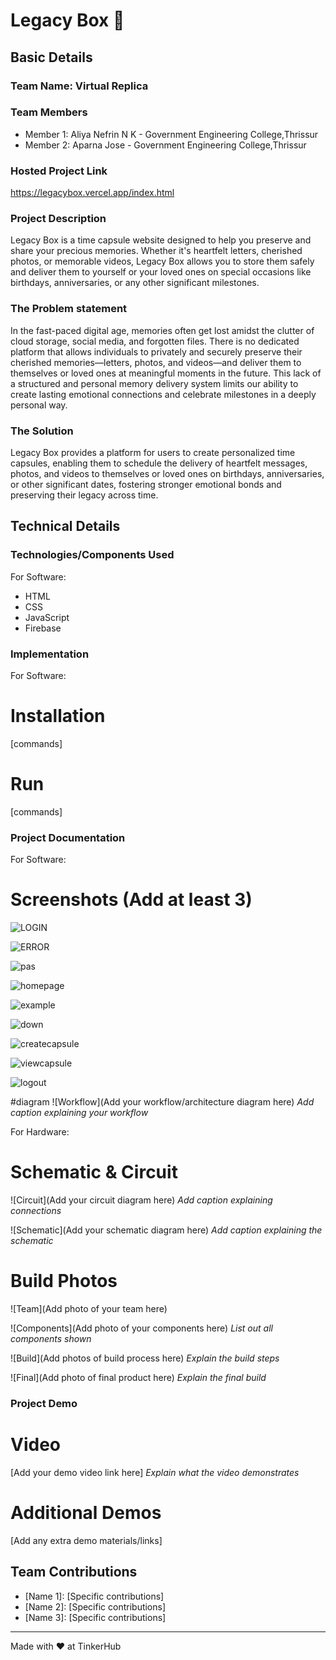 

# Legacy Box 🎯


## Basic Details
### Team Name: Virtual Replica


### Team Members
- Member 1: Aliya Nefrin N K - Government Engineering College,Thrissur
- Member 2: Aparna Jose - Government Engineering College,Thrissur


### Hosted Project Link
https://legacybox.vercel.app/index.html

### Project Description
Legacy Box is a time capsule website designed to help you preserve and share your precious memories. Whether it's heartfelt letters, cherished photos, or memorable videos, Legacy Box allows you to store them safely and deliver them to yourself or your loved ones on special occasions like birthdays, anniversaries, or any other significant milestones.

### The Problem statement
In the fast-paced digital age, memories often get lost amidst the clutter of cloud storage, social media, and forgotten files. There is no dedicated platform that allows individuals to privately and securely preserve their cherished memories—letters, photos, and videos—and deliver them to themselves or loved ones at meaningful moments in the future. This lack of a structured and personal memory delivery system limits our ability to create lasting emotional connections and celebrate milestones in a deeply personal way.

### The Solution
Legacy Box provides a platform for users to create personalized time capsules, enabling them to schedule the delivery of heartfelt messages, photos, and videos to themselves or loved ones on birthdays, anniversaries, or other significant dates, fostering stronger emotional bonds and preserving their legacy across time.

## Technical Details
### Technologies/Components Used
For Software:
- HTML
- CSS
- JavaScript
- Firebase


### Implementation
For Software:
# Installation
[commands]

# Run
[commands]

### Project Documentation
For Software:

# Screenshots (Add at least 3)

![LOGIN](https://github.com/user-attachments/assets/fa7dcf48-890b-440d-80fa-1cf8d149b30c)


![ERROR](https://github.com/user-attachments/assets/8713888d-9fa3-49da-ae1d-d9ff57a55f26)


![pas](https://github.com/user-attachments/assets/af0f6444-da05-4915-8232-96248466f1ec)

![homepage](https://github.com/user-attachments/assets/98dd07d3-61c0-4d6b-8a4a-418521bd2756)


![example](https://github.com/user-attachments/assets/7a8938fb-8670-4c75-ba8d-1e8cd1006c5d)


![down](https://github.com/user-attachments/assets/01cbc0f5-7c85-433b-b6c4-2d8a07c595a1)

![createcapsule](https://github.com/user-attachments/assets/24eff62b-e683-4a33-ab55-314f67ba8d4a)

![viewcapsule](https://github.com/user-attachments/assets/4c0f71d9-faed-47ca-a6c1-d9e7cc859390)

![logout](https://github.com/user-attachments/assets/5dbc680d-dcea-45ef-8392-35a2ea91d88e)

#diagram
![Workflow](Add your workflow/architecture diagram here)
*Add caption explaining your workflow*

For Hardware:

# Schematic & Circuit
![Circuit](Add your circuit diagram here)
*Add caption explaining connections*

![Schematic](Add your schematic diagram here)
*Add caption explaining the schematic*

# Build Photos
![Team](Add photo of your team here)


![Components](Add photo of your components here)
*List out all components shown*

![Build](Add photos of build process here)
*Explain the build steps*

![Final](Add photo of final product here)
*Explain the final build*

### Project Demo
# Video
[Add your demo video link here]
*Explain what the video demonstrates*

# Additional Demos
[Add any extra demo materials/links]

## Team Contributions
- [Name 1]: [Specific contributions]
- [Name 2]: [Specific contributions]
- [Name 3]: [Specific contributions]

---
Made with ❤️ at TinkerHub




